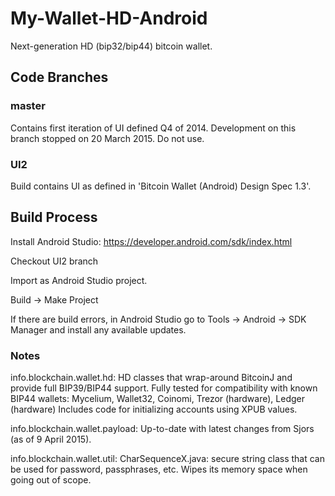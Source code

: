 # My-Wallet-HD-Android

Next-generation HD (bip32/bip44) bitcoin wallet. 

## Code Branches 

### master

Contains first iteration of UI defined Q4 of 2014. Development on this branch stopped on 20 March 2015. Do not use.

### UI2

Build contains UI as defined in 'Bitcoin Wallet (Android) Design Spec 1.3'.

## Build Process

Install Android Studio: https://developer.android.com/sdk/index.html

Checkout UI2 branch

Import as Android Studio project.

Build -> Make Project

If there are build errors, in Android Studio go to Tools -> Android -> SDK Manager and install any available updates.

### Notes

info.blockchain.wallet.hd: HD classes that wrap-around BitcoinJ and provide full BIP39/BIP44 support. Fully tested for compatibility with known BIP44 wallets: Mycelium, Wallet32, Coinomi, Trezor (hardware), Ledger (hardware) Includes code for initializing accounts using XPUB values.

info.blockchain.wallet.payload: Up-to-date with latest changes from Sjors (as of 9 April 2015).

info.blockchain.wallet.util: CharSequenceX.java: secure string class that can be used for password, passphrases, etc. Wipes its memory space when going out of scope.

